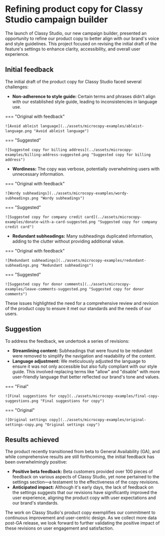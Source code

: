 # Refining product copy for Classy Studio campaign builder

<!-- ![Product copy example](../assets/product-copy.png "Product copy example") -->

The launch of Classy Studio, our new campaign builder, presented an opportunity to refine our product copy to better align with our brand's voice and style guidelines. This project focused on revising the initial draft of the feature's settings to enhance clarity, accessibility, and overall user experience.

## Initial feedback

The initial draft of the product copy for Classy Studio faced several challenges:

- **Non-adherence to style guide:** Certain terms and phrases didn't align with our established style guide, leading to inconsistencies in language use.

=== "Original with feedback"

    ![Avoid ableist language](../assets/microcopy-examples/ableist-language.png "Avoid ableist language")

=== "Suggested"

    ![Suggested copy for billing address](../assets/microcopy-examples/billing-address-suggested.png "Suggested copy for billing address")

- **Wordiness:** The copy was verbose, potentially overwhelming users with unnecessary information.

=== "Original with feedback"

    ![Wordy subheadings](../assets/microcopy-examples/wordy-subheadings.png "Wordy subheadings")

=== "Suggested"

    ![Suggested copy for company credit card](../assets/microcopy-examples/donate-with-a-card-suggested.png "Suggested copy for company credit card")

- **Redundant subheadings:** Many subheadings duplicated information, adding to the clutter without providing additional value.

=== "Original with feedback"

    ![Redundant subheadings](../assets/microcopy-examples/redundant-subheadings.png "Redundant subheadings")

=== "Suggested"

    ![Suggested copy for donor comments](../assets/microcopy-examples/leave-comments-suggested.png "Suggested copy for donor comments")

These issues highlighted the need for a comprehensive review and revision of the product copy to ensure it met our standards and the needs of our users.

## Suggestion

To address the feedback, we undertook a series of revisions:

- **Streamlining content:** Subheadings that were found to be redundant were removed to simplify the navigation and readability of the content.
- **Language adjustment:** We meticulously adjusted the language to ensure it was not only accessible but also fully compliant with our style guide. This involved replacing terms like "allow" and "disable" with more user-friendly language that better reflected our brand's tone and values.

=== "Final"

    ![Final suggestions for copy](../assets/microcopy-examples/final-copy-suggestions.png "Final suggestions for copy")

=== "Original"

    ![Original settings copy](../assets/microcopy-examples/original-settings-copy.png "Original settings copy")

## Results achieved

The product recently transitioned from beta to General Availability (GA), and while comprehensive results are still forthcoming, the initial feedback has been overwhelmingly positive:

- **Positive beta feedback:** Beta customers provided over 100 pieces of feedback on various aspects of Classy Studio, yet none pertained to the settings section—a testament to the effectiveness of the copy revisions.
- **Anticipated impact:** Although it's early days, the lack of feedback on the settings suggests that our revisions have significantly improved the user experience, aligning the product copy with user expectations and our brand's standards.

The work on Classy Studio's product copy exemplifies our commitment to continuous improvement and user-centric design. As we collect more data post-GA release, we look forward to further validating the positive impact of these revisions on user engagement and satisfaction.
